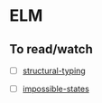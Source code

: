 # ELM

## To read/watch

- [ ] [structural-typing](https://en.wikipedia.org/wiki/Structural_type_system) 
- [ ] [impossible-states](https://www.youtube.com/watch?v=IcgmSRJHu_8)

